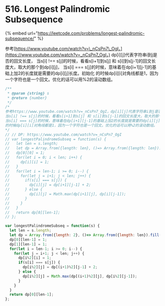 # 516. Longest Palindromic Subsequence

{% embed url="https://leetcode.com/problems/longest-palindromic-subsequence/" %}

参考[https://www.youtube.com/watch?v=\_nCsPn7\_OgI，](https://www.youtube.com/watch?v=_nCsPn7_OgI，) dp\[i\]\[j\]代表字符串i到j是否的回文长度， 当s\[i\] !== s\[j\]的时候，看看s\[i+1\]到s\[j\] 和 s\[i\]到s\[j-1\]的回文长度大，取大的那个到dp\[i\]\[j\]， 当s\[i\] === s\[j\]的时候，意味着在dp\[i+1\]\[j-1\]的基础上加2的长度就是需要的dp\[i\]\[j\]长度。初始化 的时候dp\[i\]\[i\]对角线都是1，因为一个字符也是一个回文。优化的话可以用%2的滚动数组。

```javascript
/**
 * @param {string} s
 * @return {number}
 */
/*
参考https://www.youtube.com/watch?v=_nCsPn7_OgI，dp[i][j]代表字符串i到j是否的回文长度，
当s[i] !== s[j]的时候，看看s[i+1]到s[j] 和 s[i]到s[j-1]的回文长度大，取大的那个到dp[i][j]，
当s[i] === s[j]的时候，意味着在dp[i+1][j-1]的基础上加2的长度就是需要的dp[i][j]长度。初始化
的时候dp[i][i]对角线都是1，因为一个字符也是一个回文。优化的话可以用%2的滚动数组。
*/
// // DP: https://www.youtube.com/watch?v=_nCsPn7_OgI
// var longestPalindromeSubseq = function(s) {
//   let len = s.length;
//   let dp = Array.from({length: len}, ()=> Array.from({length: len}).fill(0));
//   dp[0][0] = 1;
//   for(let i = 0; i < len; i++) {
//     dp[i][i] = 1;
//   }
//   for(let i = len-1; i >= 0; i--) {
//     for(let j = i+1; j < len; j++) {
//       if(s[i] === s[j]) {        
//         dp[i][j] = dp[i+1][j-1] + 2;
//       } else {
//         dp[i][j] = Math.max(dp[i+1][j], dp[i][j-1]);
//       }
//     }
//   }
//   return dp[0][len-1];
// };

var longestPalindromeSubseq = function(s) {
  let len = s.length;
  let dp = Array.from({length: 2}, ()=> Array.from({length: len}).fill(0));
  dp[0][len-1] = 1;
  dp[1][len-1] = 1;
  for(let i = len-1; i >= 0; i--) {
    for(let j = i+1; j < len; j++) {
      dp[i%2][i] = 1;      
      if(s[i] === s[j]) {        
        dp[i%2][j] = dp[(i+1)%2][j-1] + 2;
      } else {
        dp[i%2][j] = Math.max(dp[(i+1)%2][j], dp[i%2][j-1]);
      }
    }
  }
  return dp[0][len-1];
};
```

